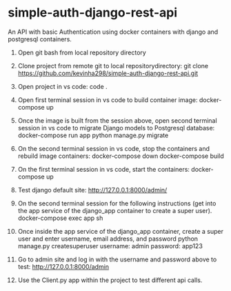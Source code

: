 # simple-auth-django-rest-api
An API with  basic Authentication using docker containers with django and postgresql containers.

1) Open git bash from local repository directory

2) Clone project from remote git to local repositorydirectory:
git clone https://github.com/kevinha298/simple-auth-django-rest-api.git

3) Open project in vs code:
code .

4) Open first terminal session in vs code to build container image:
docker-compose up

5) Once the image is built from the session above, open second terminal session in vs code to migrate Django models to Postgresql database:
docker-compose run app python manage.py migrate

6) On the second terminal session in vs code, stop the containers and rebuild image containers:
docker-compose down
docker-compose build

7) On the first terminal session in vs code, start the containers:
docker-compose up

8) Test django default site:
http://127.0.0.1:8000/admin/

9) On the second terminal session for the following instructions (get into the app service of the django_app container to create a super user).
docker-compose exec app sh

10) Once inside the app service of the django_app container, create a super user and enter username, email address, and password
python manage.py createsuperuser
username: admin
password: app123

11) Go to admin site and log in with the username and password above to test:
http://127.0.0.1:8000/admin

12) Use the Client.py app within the project to test different api calls.



